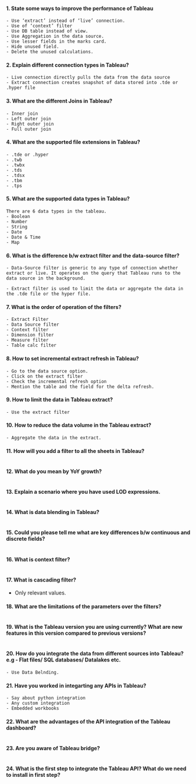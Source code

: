 #### 1.	State some ways to improve the performance of Tableau

```
- Use ‘extract’ instead of ‘live’ connection.
- Use of ‘context’ filter
- Use DB table instead of view.
- Use Aggregation in the data source.
- Use lesser fields in the marks card.
- Hide unused field.
- Delete the unused calculations.
```

#### 2.	Explain different connection types in Tableau?

```
- Live connection directly pulls the data from the data source
- Extract connection creates snapshot of data stored into .tde or .hyper file
```

#### 3.	What are the different Joins in Tableau?

```
- Inner join
- Left outer join
- Right outer join
- Full outer join
```

#### 4.	What are the supported file extensions in Tableau?


```
- .tde or .hyper
- .twb
- .twbx
- .tds
- .tdsx
- .tbm
- .tps
```

#### 5.	What are the supported data types in Tableau?
```
There are 6 data types in the tableau.
- Boolean
- Number
- String
- Date
- Date & Time
- Map
```

#### 6.	What is the difference b/w extract filter and the data-source filter?
```
- Data-Source filter is generic to any type of connection whether extract or live. It operates on the query that Tableau runs to the data source in the background.

- Extract filter is used to limit the data or aggregate the data in the .tde file or the hyper file.
```

#### 7.	What is the order of operation of the filters?
```
- Extract Filter
- Data Source filter
- Context filter
- Dimension filter
- Measure filter
- Table calc filter
```

#### 8.	How to set incremental extract refresh in Tableau?
```
- Go to the data source option.
- Click on the extract filter
- Check the incremental refresh option
- Mention the table and the field for the delta refresh.

```
#### 9.	How to limit the data in Tableau extract?
```
- Use the extract filter
```

#### 10.	How to reduce the data volume in the Tableau extract?
```
- Aggregate the data in the extract.

```
#### 11. How will you add a filter to all the sheets in Tableau?
```

```

#### 12. What do you mean by YoY growth?
```

```

#### 13. Explain a scenario where you have used LOD expressions.
```

```

#### 14. What is data blending in Tableau?
```

```

#### 15. Could you please tell me what are key differences b/w continuous and discrete fields?
```

```

#### 16. What is context filter?
```

```

#### 17. What is cascading filter?
- Only relevant values.


#### 18. What are the limitations of the parameters over the filters?
```

```

#### 19. What is the Tableau version you are using currently? What are new features in this version compared to previous versions?
```

```

#### 20. How do you integrate the data from different sources into Tableau? e.g - Flat files/ SQL databases/ Datalakes etc.
```
- Use Data Belnding.
```

#### 21. Have you worked in integarting any APIs in Tableau?
```
- Say about python integration
- Any custom integration
- Embedded workbooks
```

#### 22. What are the advantages of the API integration of the Tableau dashboard?
```

```

#### 23. Are you aware of Tableau bridge?
```

```

#### 24. What is the first step to integrate the Tableau API? What do we need to install in  first step?

```

```


